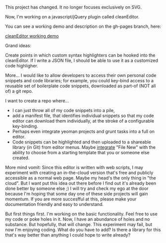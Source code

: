 This project has changed. It no longer focuses exclusively on SVG. 

Now, I'm working on a javascript/jQuery plugin called cleanEditor. 

You can see a working demo and description on the gh-pages branch, here: 

<a target="_blank" href="http://g-milligan.github.io/svg-editor/">cleanEditor working demo</a>

Grand ideas: 

Create points in which custom syntax highlighters can be hooked into the cleanEditor. If I write a JSON file, I should be able to use it as a customized code highligher. 

More... I would like to allow developers to access their own personal code snippets and code libraries; for example, you could key-bind access to a reusable set of boilerplate code snippets, downloaded as part-of (NOT all of) a git repo. 

I want to create a repo where...
- I can just throw all of my code snippets into a pile, 
- add a manifest file, that identifies individual snippets so that my code editor can download them individually, at the stroke of a configurable key-binding. 
- Perhaps even integrate yeoman projects and grunt tasks into a full on editor. 
- Code snippets can be highlighted and then uploaded to a shareable library (in Git) from editor menus. Maybe <a target="_blank" href="http://yeoman.io/authoring/integrating-yeoman.html">integrate</a> "File New" with the ability to choose from a starting template that you or someone else created.

More mind vomit: Since this editor is written with web scripts, I may experiment with creating an in-the-cloud version that's free and publicly accessible as a normal web page. Maybe my head's the only thing in "the cloud". But I want put this idea out there before I find out it's already been done better by someone else ;) I will try and check my ego at the door because I'm hoping that some day one of these side projects will gain momentum. If you are more succesfful at this, please make your documentation friendly and easy to understand.

But first things first. I'm working on the basic functionality. Feel free to use my code or poke holes in it. Now, I have an abundance of holes and no substance. But hopefully, that will change. This experiment may fail, but now I'm enjoying coding. What do you have to add? Is there a library for this that's way better than anything I could hope to write already?
